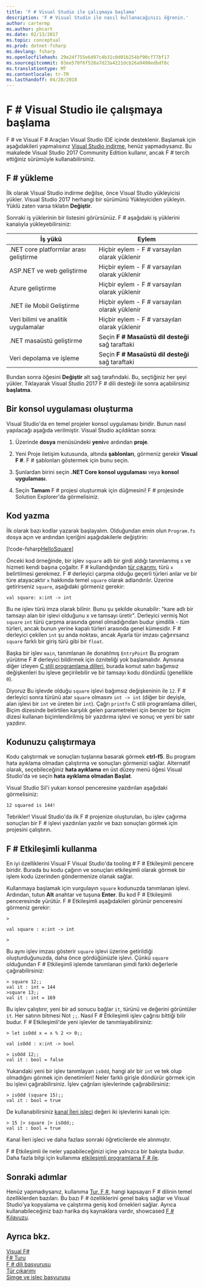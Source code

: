 ```yaml
---
title: 'F # Visual Studio ile çalışmaya başlama'
description: 'F # Visual Studio ile nasıl kullanacağınızı öğrenin.'
author: cartermp
ms.author: phcart
ms.date: 02/13/2017
ms.topic: conceptual
ms.prod: dotnet-fsharp
ms.devlang: fsharp
ms.openlocfilehash: 29e24f755e6d97c4b31c0d01b254bf90cf77bf17
ms.sourcegitcommit: 03ee570f6f528a7d23a4221dcb26a9498edbdf8c
ms.translationtype: MT
ms.contentlocale: tr-TR
ms.lasthandoff: 04/28/2018
---
```

# <a name="get-started-with-f-in-visual-studio"></a>F # Visual Studio ile çalışmaya başlama

F # ve Visual F # Araçları Visual Studio IDE içinde desteklenir.  Başlamak için aşağıdakileri yapmalısınız [Visual Studio indirme](https://aka.ms/vsdownload?utm_source=mscom&utm_campaign=msdocs), henüz yapmadıysanız.  Bu makalede Visual Studio 2017 Community Edition kullanır, ancak F # tercih ettiğiniz sürümüyle kullanabilirsiniz.

## <a name="installing-f"></a>F # yükleme #

İlk olarak Visual Studio indirme değilse, önce Visual Studio yükleyicisi yükler.  Visual Studio 2017 herhangi bir sürümünü Yükleyiciden yükleyin. Yüklü zaten varsa tıklatın **Değiştir**.

Sonraki iş yüklerinin bir listesini görürsünüz. F # aşağıdaki iş yüklerini kanalıyla yükleyebilirsiniz:

|İş yükü|Eylem|
|--------|------|
| .NET core platformlar arası geliştirme | Hiçbir eylem - F # varsayılan olarak yüklenir |
| ASP.NET ve web geliştirme | Hiçbir eylem - F # varsayılan olarak yüklenir |
| Azure geliştirme | Hiçbir eylem - F # varsayılan olarak yüklenir |
| .NET ile Mobil Geliştirme | Hiçbir eylem - F # varsayılan olarak yüklenir |
| Veri bilimi ve analitik uygulamalar | Hiçbir eylem - F # varsayılan olarak yüklenir |
| .NET masaüstü geliştirme | Seçin **F # Masaüstü dil desteği** sağ taraftaki |
| Veri depolama ve işleme | Seçin **F # Masaüstü dil desteği** sağ taraftaki |

Bundan sonra öğesini **Değiştir** alt sağ tarafındaki.  Bu, seçtiğiniz her şeyi yükler.  Tıklayarak Visual Studio 2017 F # dili desteği ile sonra açabilirsiniz **başlatma**.

## <a name="creating-a-console-application"></a>Bir konsol uygulaması oluşturma

Visual Studio'da en temel projeler konsol uygulaması biridir.  Bunun nasıl yapılacağı aşağıda verilmiştir.  Visual Studio açıldıktan sonra:

1. Üzerinde **dosya** menüsündeki **yeni**ve ardından **proje**.

2.  Yeni Proje iletişim kutusunda, altında **şablonları**, görmeniz gerekir **Visual F #**.  F # şablonları göstermek için bunu seçin.

3. Şunlardan birini seçin **.NET Core konsol uygulaması** veya **konsol uygulaması**.

3. Seçin **Tamam** F # projesi oluşturmak için düğmesini!  F # projesinde Solution Explorer'da görmelisiniz.

## <a name="writing-your-code"></a>Kod yazma

İlk olarak bazı kodlar yazarak başlayalım.  Olduğundan emin olun `Program.fs` dosya açın ve ardından içeriğini aşağıdakilerle değiştirin:

[!code-fsharp[HelloSquare](../../../samples/snippets/fsharp/getting-started/hello-square.fs)]

Önceki kod örneğinde, bir işlev `square` adlı bir girdi aldığı tanımlanmış `x` ve hizmeti kendi başına çoğaltır.  F # kullandığından [tür çıkarımı](../language-reference/type-inference.md), türü `x` belirtilmesi gerekmez.  F # derleyici çarpma olduğu geçerli türleri anlar ve bir türe atayacaktır `x` hakkında temel `square` olarak adlandırılır.  Üzerine getirirseniz `square`, aşağıdaki görmeniz gerekir:

```
val square: x:int -> int
```

Bu ne işlev türü imza olarak bilinir.  Bunu şu şekilde okunabilir: "kare adlı bir tamsayı alan bir işlevi olduğunu x ve tamsayı üretir".  Derleyici vermiş Not `square` `int` türü çarpma arasında genel olmadığından budur şimdilik - *tüm* türleri, ancak bunun yerine kapalı türleri arasında genel kümesidir.  F # derleyici çekilen `int` şu anda noktası, ancak Ayarla tür imzası çağırırsanız `square` farklı bir giriş türü gibi bir `float`.

Başka bir işlev `main`, tanımlanan ile donatılmış `EntryPoint` Bu program yürütme F # derleyici bildirmek için özniteliği yok başlamalıdır.  Aynısına diğer izleyen [C stili programlama dilleri](https://en.wikipedia.org/wiki/Entry_point#C_and_C.2B.2B), burada komut satırı bağımsız değişkenleri bu işleve geçirilebilir ve bir tamsayı kodu döndürdü (genellikle `0`).

Diyoruz Bu işlevde olduğu `square` işlevi bağımsız değişkeninin ile `12`.  F # derleyici sonra türünü atar `square` olmasını `int -> int` (diğer bir deyişle, alan işlevi bir `int` ve üreten bir `int`).  Çağrı `printfn` C stili programlama dilleri, Biçim dizesinde belirtilen karşılık gelen parametreleri için benzer bir biçim dizesi kullanan biçimlendirilmiş bir yazdırma işlevi ve sonuç ve yeni bir satır yazdırır.

## <a name="running-your-code"></a>Kodunuzu çalıştırmaya

Kodu çalıştırmak ve sonuçları tuşlarına basarak görmek **ctrl-f5**.  Bu program hata ayıklama olmadan çalıştırma ve sonuçları görmenizi sağlar.  Alternatif olarak, seçebileceğiniz **hata ayıklama** en üst düzey menü öğesi Visual Studio'da ve seçin **hata ayıklama olmadan Başlat**.

Visual Studio Sil'i yukarı konsol penceresine yazdırılan aşağıdaki görmelisiniz:

```
12 squared is 144!
```

Tebrikler!  Visual Studio'da ilk F # projenize oluşturulan, bu işlev çağırma sonuçları bir F # işlevi yazdırılan yazılır ve bazı sonuçları görmek için projesini çalıştırın.

## <a name="using-f-interactive"></a>F # Etkileşimli kullanma

En iyi özelliklerini Visual F Visual Studio'da tooling # F # Etkileşimli pencere biridir.  Burada bu kodu çağırın ve sonuçları etkileşimli olarak görmek bir işlem kodu üzerinden göndermenize olanak sağlar.

Kullanmaya başlamak için vurgulayın `square` kodunuzda tanımlanan işlevi.  Ardından, tutun **Alt** anahtar ve tuşuna **Enter**.  Bu kod F # Etkileşimli penceresinde yürütür.  F # Etkileşimli aşağıdakileri görünür penceresini görmeniz gerekir:

```
>

val square : x:int -> int

>
```

Bu aynı işlev imzası gösterir `square` işlevi üzerine getirildiği oluşturduğunuzda, daha önce gördüğünüzle işlevi.  Çünkü `square` olduğundan F # Etkileşimli işlemde tanımlanan şimdi farklı değerlerle çağırabilirsiniz:

```
> square 12;;
val it : int = 144
>square 13;;
val it : int = 169
```

Bu işlev çalıştırır, yeni bir ad sonucu bağlar `it`, türünü ve değerini görüntüler `it`.  Her satırın bitmesi Not `;;`.  Nasıl F # Etkileşimli işlev çağrısı bittiği bilir budur.  F # Etkileşimli'de yeni işlevler de tanımlayabilirsiniz:

```
> let isOdd x = x % 2 <> 0;;

val isOdd : x:int -> bool

> isOdd 12;;
val it : bool = false
```

Yukarıdaki yeni bir işlev tanımlayan `isOdd`, hangi alır bir `int` ve tek olup olmadığını görmek için denetimleri! Neler farklı girişle döndürür görmek için bu işlevi çağırabilirsiniz.  İşlev çağrıları işlevlerinde çağırabilirsiniz:

```
> isOdd (square 15);;
val it : bool = true
```

De kullanabilirsiniz [kanal İleri işleci](../language-reference/symbol-and-operator-reference/index.md) değeri iki işlevlerini kanalı için:

```
> 15 |> square |> isOdd;;
val it : bool = true
```

Kanal İleri işleci ve daha fazlası sonraki öğreticilerde ele alınmıştır.

F # Etkileşimli ile neler yapabileceğinizi içine yalnızca bir bakışta budur. Daha fazla bilgi için kullanıma [etkileşimli programlama F # ile](../tutorials/fsharp-interactive/index.md).

## <a name="next-steps"></a>Sonraki adımlar

Henüz yapmadıysanız, kullanıma [Tur, F #](../tour.md), hangi kapsayan F # dilinin temel özelliklerden bazıları.  Bu bazı F # özelliklerini genel bakış sağlar ve Visual Studio'ya kopyalama ve çalıştırma geniş kod örnekleri sağlar.  Ayrıca kullanabileceğiniz bazı harika dış kaynaklara vardır, showcased [F # Kılavuzu](../index.md).

## <a name="see-also"></a>Ayrıca bkz.
 [Visual F#](index.md)  
 [F# Turu](../tour.md)  
 [F # dili başvurusu](../language-reference/index.md)  
 [Tür çıkarımı](../language-reference/type-inference.md)  
 [Simge ve işleç başvurusu](../language-reference/symbol-and-operator-reference/index.md)  
